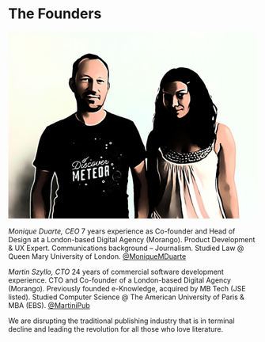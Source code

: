 # The Founders
[![Screen](../assets/founders.jpg)](../assets/founders.jpg)

*Monique Duarte, CEO*
7 years  experience as Co-founder and Head of Design at a London-based Digital Agency  (Morango).
Product Development & UX Expert.
Communications background – Journalism. 
Studied Law @ Queen Mary University of London.
[@MoniqueMDuarte](http://twitter.com/moniquemduarte)

*Martin Szyllo, CTO*
24 years of commercial software development experience. 
CTO and Co-founder of a London-based Digital Agency (Morango).
Previously founded e-Knowledge, acquired by MB Tech (JSE listed).
Studied Computer Science @ The American University of Paris & MBA (EBS).
[@MartiniPub](http://twitter.com/martinipub)

We are disrupting the traditional publishing industry that is in terminal decline and leading the revolution for all those who love literature.
